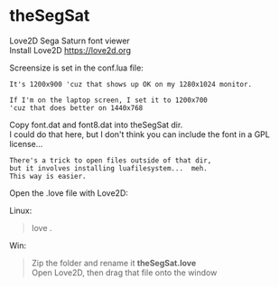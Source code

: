 # theSegSat
Love2D Sega Saturn font viewer  
Install Love2D  https://love2d.org

Screensize is set in the conf.lua file:  

    It's 1200x900 'cuz that shows up OK on my 1280x1024 monitor.  

    If I'm on the laptop screen, I set it to 1200x700  
    'cuz that does better on 1440x768  

Copy font.dat and font8.dat into theSegSat dir.  
I could do that here, but I don't think you can include the font in a GPL license...  
  
    There's a trick to open files outside of that dir,  
    but it involves installing luafilesystem...  meh.  
    This way is easier.  

Open the .love file with Love2D:  

Linux:  
>love .

Win:  
>Zip the folder and rename it **theSegSat.love**  
>Open Love2D, then drag that file onto the window
